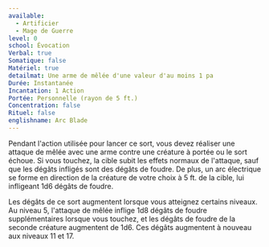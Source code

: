 ```yaml
---
available:
  - Artificier
  - Mage de Guerre
level: 0
school: Évocation
Verbal: true
Somatique: false
Matériel: true
detailmat: Une arme de mêlée d'une valeur d'au moins 1 pa
Durée: Instantanée
Incantation: 1 Action
Portée: Personnelle (rayon de 5 ft.)
Concentration: false
Rituel: false
englishname: Arc Blade
---
```

Pendant l'action utilisée pour lancer ce sort, vous devez réaliser une attaque de mêlée avec une arme contre une créature à portée ou le sort échoue. Si vous touchez, la cible subit les effets normaux de l'attaque, sauf que les dégâts infligés sont des dégâts de foudre. De plus, un arc électrique se forme en direction de la créature de votre choix à 5 ft. de la cible, lui infligeant 1d6 dégâts de foudre.

Les dégâts de ce sort augmentent lorsque vous atteignez certains niveaux. Au niveau 5, l'attaque de mêlée inflige 1d8 dégâts de foudre supplémentaires lorsque vous touchez, et les dégâts de foudre de la seconde créature augmentent de 1d6. Ces dégâts augmentent à nouveau aux niveaux 11 et 17.
